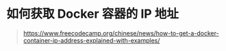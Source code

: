 # 如何获取 Docker 容器的 IP 地址
> https://www.freecodecamp.org/chinese/news/how-to-get-a-docker-container-ip-address-explained-with-examples/

